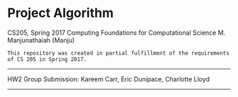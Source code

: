 # Project Algorithm
CS205, Spring 2017
Computing Foundations for Computational Science
M. Manjunathaiah (Manju)
```
This repository was created in partial fulfillment of the requirements of CS 205 in Spring 2017.
```
------

HW2 Group Submission: Kareem Carr, Eric Dunipace, Charlotte Lloyd

------

